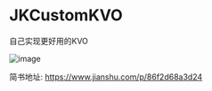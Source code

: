 # JKCustomKVO
自己实现更好用的KVO


![image](https://upload-images.jianshu.io/upload_images/3819957-9b44b154791ec007.png?imageMogr2/auto-orient/strip%7CimageView2/2/w/700)

简书地址: https://www.jianshu.com/p/86f2d68a3d24
